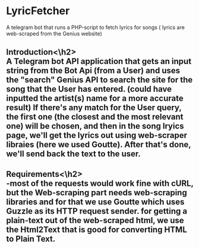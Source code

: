 # LyricFetcher
A telegram bot that runs a PHP-script to fetch lyrics for songs ( lyrics are web-scraped from the Genius website)

<h2>Introduction<\h2> <br>
A Telegram bot API application that gets an input string from the Bot Api (from a User) and uses the "search" Genius API to search
the site for the song that the User has entered. (could have inputted the artist(s) name for a more accurate result)
If there's any match for the User query, the first one (the closest and the most relevant one) will be chosen, and then in the song lryics page,
we'll get the lyrics out using web-scraper libraies (here we used Goutte). After that's done, we'll send back the text to the user.

<h2>Requirements<\h2> <br>
-most of the requests would work fine with cURL, but the Web-scraping part needs web-scraping libraries and for that 
we use Goutte which uses Guzzle as its HTTP request sender.
for getting a plain-text out of the web-scraped html, we use the Html2Text that is good for converting HTML to Plain Text.
